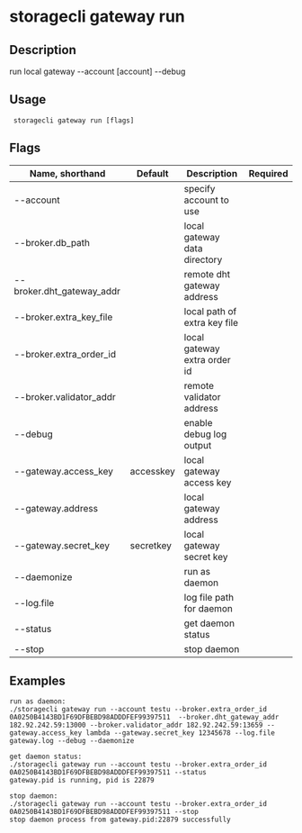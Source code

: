 # storagecli gateway run

## Description

run local gateway --account [account] --debug

## Usage
```
 storagecli gateway run [flags]
```
## Flags

| Name, shorthand| Default   | Description | Required                                                                  |
| --------------- | ----   | -------- | --------------------- 
|--account   |  | specify account to use |
|--broker.db_path   |  | local gateway data directory |
|--broker.dht_gateway_addr   |  | remote dht gateway address |
|--broker.extra_key_file  |  | local path of extra key file |
|--broker.extra_order_id   |  | local gateway extra order id |
|--broker.validator_addr   |  | remote validator address |
|--debug  |  | enable debug log output |
|--gateway.access_key | accesskey | local gateway access key |
|--gateway.address   |  | local gateway address |
|--gateway.secret_key   | secretkey | local gateway secret key|
|--daemonize            |           | run as daemon|
|--log.file             |           | log file path for daemon|
|--status               |           |  get daemon status|
|--stop                 |           |  stop daemon|




## Examples

```
run as daemon:
./storagecli gateway run --account testu --broker.extra_order_id 0A0250B4143BD1F69DFBEBD98ADDDFEF99397511  --broker.dht_gateway_addr 182.92.242.59:13000 --broker.validator_addr 182.92.242.59:13659 --gateway.access_key lambda --gateway.secret_key 12345678 --log.file gateway.log --debug --daemonize

get daemon status:
./storagecli gateway run --account testu --broker.extra_order_id 0A0250B4143BD1F69DFBEBD98ADDDFEF99397511 --status
gateway.pid is running, pid is 22879

stop daemon:
./storagecli gateway run --account testu --broker.extra_order_id 0A0250B4143BD1F69DFBEBD98ADDDFEF99397511 --stop
stop daemon process from gateway.pid:22879 successfully

```

